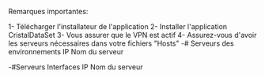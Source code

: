Remarques importantes:

1- Télécharger l'installateur de l'application
2- Installer l'application CristalDataSet
3- Vous assurer que le VPN est actif
4- Assurez-vous d'avoir les serveurs nécessaires dans votre fichiers "Hosts"
  -# Serveurs des environnements
    IP Nom du serveur 
    
   -#Serveurs Interfaces
    IP Nom du serveur
